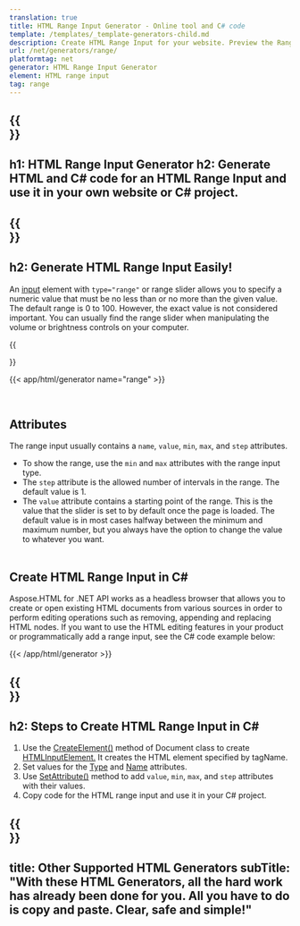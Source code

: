 ```yaml
---
translation: true
title: HTML Range Input Generator - Online tool and C# code
template: /templates/_template-generators-child.md
description: Сreate HTML Range Input for your website. Рreview the Range Input, copy and use generated HTML and C# code in your project!
url: /net/generators/range/
platformtag: net
generator: HTML Range Input Generator
element: HTML range input
tag: range
---
```


{{<section banner>}}
---
h1: HTML Range Input Generator
h2: Generate HTML and C# code for an HTML Range Input and use it in your own website or C# project.
---

{{<section overview>}}
---
h2: Generate HTML Range Input Easily!
---

An [input](https://html.spec.whatwg.org/multipage/input.html#the-input-element) element with `type="range"` or range slider allows you to specify a numeric value that must be no less than or no more than the given value. The default range is 0 to 100. However, the exact value is not considered important. You can usually find the range slider when manipulating the volume or brightness controls on your computer.

{{<section plugin>}}

{{< app/html/generator name="range" >}}

<br>
<h2> Attributes </h2>

The range input usually contains a `name`, `value`, `min`, `max`, and `step` attributes.
- To show the range, use the `min` and `max` attributes with the range input type. 
- The `step` attribute is the allowed number of intervals in the range. The default value is 1.
- The `value` attribute contains a starting point of the range. This is the value that the slider is set to by default once the page is loaded. The default value is in most cases halfway between the minimum and maximum number, but you always have the option to change the value to whatever you want.
<br><br>

<h2> Create HTML Range Input in C#</h2>

Aspose.HTML for .NET API works as a headless browser that allows you to create or open existing HTML documents from various sources in order to perform editing operations such as removing, appending and replacing HTML nodes. If you want to use the HTML editing features in your product or programmatically add a range input, see the C# code example below:

{{< /app/html/generator >}}

{{<section steps>}}
---
h2: Steps to Create HTML Range Input in C#
---

1. Use the [CreateElement()](https://reference.aspose.com/html/net/aspose.html.dom/document/createelement/) method of Document class to create [HTMLInputElement.](https://reference.aspose.com/html/net/aspose.html/htmlinputelement/) It creates the HTML element specified by tagName.
1. Set values for the [Type](https://reference.aspose.com/html/net/aspose.html/htmlinputelement/type/) and [Name](https://reference.aspose.com/html/net/aspose.html/htmlinputelement/name/) attributes.
1. Use [SetAttribute()](https://reference.aspose.com/html/net/aspose.html.dom/element/setattribute/) method to add `value`, `min`, `max`, and `step` attributes with their values.
1. Copy code for the HTML range input and use it in your C# project.

{{<section other-generators>}}
---
title: Other Supported HTML Generators
subTitle: "With these HTML Generators, all the hard work has already been done for you. All you have to do is copy and paste. Clear, safe and simple!"
---